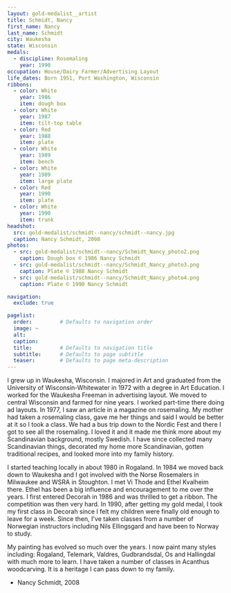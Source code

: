 ```yaml
---
layout: gold-medalist__artist
title: Schmidt, Nancy
first_name: Nancy
last_name: Schmidt
city: Waukesha
state: Wisconsin
medals: 
  - discipline: Rosemaling
    year: 1990
occupation: House/Dairy Farmer/Advertising Layout
life_dates: Born 1951, Port Washington, Wisconsin
ribbons:
  - color: White
    year: 1986
    item: dough box
  - color: White
    year: 1987
    item: tilt-top table
  - color: Red
    year: 1988
    item: plate
  - color: White
    year: 1989
    item: bench
  - color: White
    year: 1989
    item: large plate
  - color: Red
    year: 1990
    item: plate
  - color: White
    year: 1990
    item: trunk
headshot:
  src: gold-medalist/schmidt--nancy/schmidt--nancy.jpg
  caption: Nancy Schmidt, 2008
photos:
  - src: gold-medalist/schmidt--nancy/Schmidt_Nancy_photo2.png
    caption: Dough box © 1986 Nancy Schmidt
  - src: gold-medalist/schmidt--nancy/Schmidt_Nancy_photo3.png
    caption: Plate © 1988 Nancy Schmidt
  - src: gold-medalist/schmidt--nancy/Schmidt_Nancy_photo4.png
    caption: Plate © 1990 Nancy Schmidt

navigation:
  exclude: true

pagelist:
  order:         # Defaults to navigation order  
  image: ~
  alt:
  caption:
  title:         # Defaults to navigation title
  subtitle:      # Defaults to page subtitle
  teaser:        # Defaults to page meta-description  
---
```

I grew up in Waukesha, Wisconsin.  I majored in Art and graduated from the University of Wisconsin-Whitewater in 1972 with a degree in Art Education.  I worked for the Waukesha Freeman in advertising layout.  We moved to central Wisconsin and farmed for nine years.  I worked part-time there doing ad layouts.  In 1977, I saw an article in a magazine on rosemaling.  My mother had taken a rosemaling class, gave me her things and said I would be better at it so I took a class.  We had a bus trip down to the Nordic Fest and there I got to see all the rosemaling.  I loved it and it made me think more about my Scandinavian background, mostly Swedish.  I have since collected many Scandinavian things, decorated my home more Scandinavian, gotten traditional recipes, and looked more into my family history.
 
I started teaching locally in about 1980 in Rogaland.  In 1984 we moved back down to Waukesha and I got involved with the Norse Rosemalers in Milwaukee and WSRA in Stoughton.  I met Vi Thode and Ethel Kvalheim there.  Ethel has been a big influence and encouragement to me over the years.  I first entered Decorah in 1986 and was thrilled to get a ribbon.  The competition was then very hard.  In 1990, after getting my gold medal, I took my first class in Decorah since I felt my children were finally old enough to leave for a week.  Since then, I've taken classes from a number of Norwegian instructors including Nils Ellingsgard and have been to Norway to study.
 
My painting has evolved so much over the years.  I now paint many styles including: Rogaland, Telemark, Valdres, Gudbrandsdal, Os and Hallingdal with much more to learn.  I have taken a number of classes in Acanthus woodcarving.  It is a heritage I can pass down to my family.

- Nancy Schmidt, 2008
